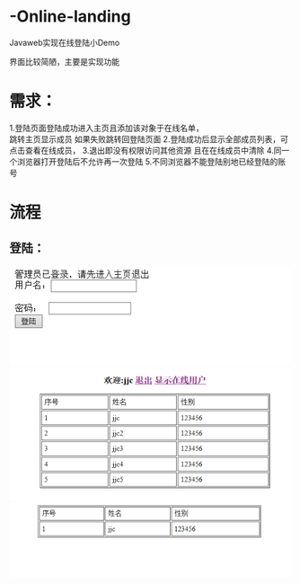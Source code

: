 # -Online-landing
Javaweb实现在线登陆小Demo

界面比较简陋，主要是实现功能
# 需求：
1.登陆页面登陆成功进入主页且添加该对象于在线名单，  
跳转主页显示成员  如果失败跳转回登陆页面 
2.登陆成功后显示全部成员列表，可点击查看在线成员，
3.退出即没有权限访问其他资源 且在在线成员中清除
4.同一个浏览器打开登陆后不允许再一次登陆
5.不同浏览器不能登陆别地已经登陆的账号
 
 
# 流程
## 登陆：
![](https://github.com/jjc123/-Online-landing/blob/master/image/1.png?raw=true )
![](https://github.com/jjc123/-Online-landing/blob/master/image/2.png?raw=true )
![](https://github.com/jjc123/-Online-landing/blob/master/image/3.png?raw=true )
